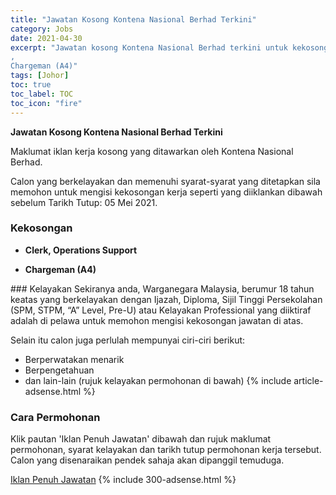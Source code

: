 ```yaml
---
title: "Jawatan Kosong Kontena Nasional Berhad Terkini" 
category: Jobs 
date: 2021-04-30 
excerpt: "Jawatan kosong Kontena Nasional Berhad terkini untuk kekosongan Clerk, Operations Support 
,
Chargeman (A4)" 
tags: [Johor] 
toc: true 
toc_label: TOC 
toc_icon: "fire" 
--- 
```


**Jawatan Kosong Kontena Nasional Berhad Terkini**

Maklumat iklan kerja kosong yang ditawarkan oleh Kontena Nasional Berhad. 

Calon yang berkelayakan dan memenuhi syarat-syarat yang ditetapkan sila memohon untuk mengisi kekosongan kerja seperti yang diiklankan dibawah sebelum Tarikh Tutup: 05 Mei 2021. 
### Kekosongan 
<ul>
<li>
<p><strong>Clerk, Operations Support&#160;</strong></p>
</li>
<li>
<p><strong>Chargeman (A4)</strong></p>
</li>
</ul> 
### Kelayakan 
Sekiranya anda, Warganegara Malaysia, berumur 18 tahun keatas yang berkelayakan dengan Ijazah, Diploma, Sijil Tinggi Persekolahan (SPM, STPM, “A” Level, Pre-U) atau Kelayakan Professional yang diiktiraf adalah di pelawa untuk memohon mengisi kekosongan jawatan di atas.

Selain itu calon juga perlulah mempunyai ciri-ciri berikut:
- Berperwatakan menarik
- Berpengetahuan
- dan lain-lain (rujuk kelayakan permohonan di bawah) 
{% include article-adsense.html %} 
### Cara Permohonan 
Klik pautan 'Iklan Penuh Jawatan' dibawah dan rujuk maklumat permohonan, syarat kelayakan dan tarikh tutup permohonan kerja tersebut.
Calon yang disenaraikan pendek sahaja akan dipanggil temuduga.

<a href="https://www.jobstreet.com.my/en/job-search/jobs-at-kontena-nasional-berhad/" class="btn btn--info" target="_blank" rel="nofollow noopenner">Iklan Penuh Jawatan</a> 
{% include 300-adsense.html %} 